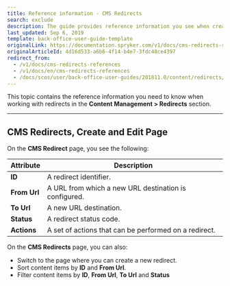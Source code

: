 ```yaml
---
title: Reference information - CMS Redirects
search: exclude
description: The guide provides reference information you see when creating and updating URL redirects in the Back Office.
last_updated: Sep 6, 2019
template: back-office-user-guide-template
originalLink: https://documentation.spryker.com/v1/docs/cms-redirects-references
originalArticleId: 4d16d533-a6b6-4f14-b4e7-3fdc48ce4397
redirect_from:
  - /v1/docs/cms-redirects-references
  - /v1/docs/en/cms-redirects-references
  - /docs/scos/user/back-office-user-guides/201811.0/content/redirects/references/cms-redirects-references.html
---
```


This topic contains the reference information you need to know when working with redirects in the **Content Management > Redirects** section.
***

## CMS Redirects, Create and Edit Page
On the **CMS Redirect** page, you see the following:

| Attribute | Description |
| --- | --- |
| **ID** | A redirect identifier. |
|**From Url**  | A URL from which a new URL destination is configured. |
| **To Url** | A new URL destination. |
| **Status** | A redirect status code. |
| **Actions** | A set of actions that can be performed on a redirect. |

On the **CMS Redirects** page, you can also:

* Switch to the page where you can create a new redirect.
* Sort content items by **ID** and **From Url**.
* Filter content items by **ID**, **From Url**, **To Url** and **Status**
